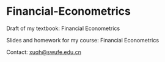 # Financial-Econometrics
Draft of my textbook: Financial Econometrics

Slides and homework for my course: Financial Econometrics

Contact: xuqh@swufe.edu.cn
